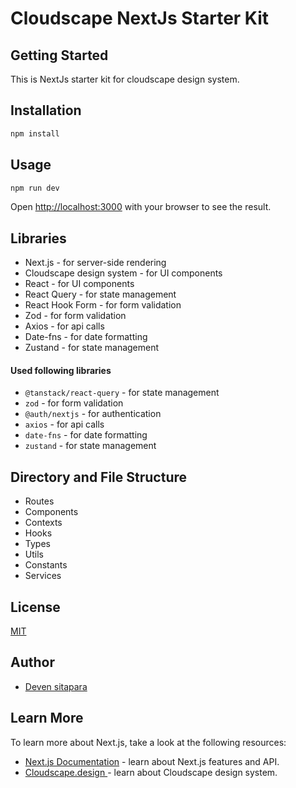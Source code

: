 # Cloudscape NextJs Starter Kit

## Getting Started

This is NextJs starter kit for cloudscape design system.

## Installation

```bash
npm install
```

## Usage

```bash
npm run dev
```

Open [http://localhost:3000](http://localhost:3000) with your browser to see the result.

## Libraries

- Next.js - for server-side rendering
- Cloudscape design system - for UI components
- React - for UI components
- React Query - for state management
- React Hook Form - for form validation
- Zod - for form validation
- Axios - for api calls
- Date-fns - for date formatting
- Zustand - for state management

#### Used following libraries

- `@tanstack/react-query` - for state management
- `zod` - for form validation
- `@auth/nextjs` - for authentication
- `axios` - for api calls
- `date-fns` - for date formatting
- `zustand` - for state management

## Directory and File Structure

- Routes
- Components
- Contexts
- Hooks
- Types
- Utils
- Constants
- Services

## License

[MIT](https://choosealicense.com/licenses/mit/)

## Author

- [Deven sitapara](https://www.github.com/deven-sitapara)

## Learn More

To learn more about Next.js, take a look at the following resources:

- [Next.js Documentation](https://nextjs.org/docs) - learn about Next.js features and API.
- [Cloudscape.design ](https://cloudscape.design/) - learn about Cloudscape design system.
